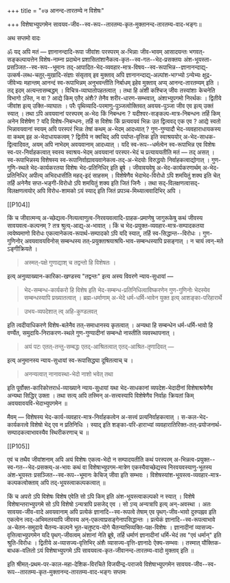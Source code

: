 +++
title = "०७ आनन्द-तारतम्ये न विशेषः"

+++
विशेषाभ्युपगमेन सावयव-जीव--स्व-रूप--तारतम्य-कृत-मुक्तानन्द-तारतम्य-वाद-भङ्गः॥

अथ सप्तमो वादः

ॐ यद् अपि मतं — ज्ञानानन्दादि-रूपा जीवांशः परस्परम् अ-भिन्नाः जीव-भावम् आसादयन्तः भगवत्-सङ्कल्पायत्तेन विशेष-नाम्ना प्रदाथेन प्रशासितांशानैकत्व-कृत--स्व-गत--भेद-प्रसक्तयः अंश-भूयस्ता-प्रसञ्जित--स्व-रूप--भूमानः तद्-आपादित-भेद-व्यवहार-मात्र-विषय--स्व-रूपाभिन्न--ज्ञानानन्दाद्य्-उत्कर्ष-लब्ध-चतुर्-मुखादि-संज्ञाः संसृताव् इव मुक्ताव् अपि ज्ञानानन्दाद्य्-अल्पांश-भाग्भ्यो ऽन्येभ्यः क्षुद्र-जीवेभ्यः महान्तम् आनन्दं स्व-रूपाभिन्नम् अनुभवन्तीति निर्बाधम् इहेव मुक्ताव् अप्य् आनन्द-तारतम्यम् इति । तद् इदम् अत्यन्तासम्बद्धम् । विचित्र-व्याघातोपहतत्वात् । तथा हि अंशी कश्चिज् जीवः तस्यांशाः केचनेति विभागो ऽस्ति, न वा ? आद्ये किम् एतैर् अंशैः? तेनैव शरीर-धारण-सम्भवात्, अंशाभ्युपगमो निरर्थकः । द्वितीये जीवांश इत्य् उक्ति-व्याघातः । परैः पृथिव्यादि-परमाणु-पुञ्जत्वोक्तिवत् अवयव-पुञ्जा जीव एव इत्य् उक्तं स्यात् । तथा ऽपि अवयवानां परस्परम् अ-भेदः किं निबन्धनः ? यदीश्वर-सङ्कल्प-मात्र-निबन्धनः तर्हि किम् अनेन विशेषेण ? यदि विशेष-निबन्धनः, तर्हि स विशेषः किं प्रत्यवयवं भिन्नः उत द्वित्ववद् एक एव ? आद्ये स्वतो भिन्नावयवानां स्वयम् अपि परस्परं भिन्नः तेषां कथम् अ-भेदम् आदध्यात् ? गुण-गुण्यादौ भेद-व्यवहाराधायकस्य वा कथम् इह अ-भेदाधायकत्वम् ? द्वितीये न क्वचिद् अपि पर्याप्त-वृत्तिक इति स्वाश्रययोर् अ-भेद-साधक-द्वित्वादिवत्, अयम् अपि नाभेदम् अवयवानाम् आदध्यात् । यदि स्व-रूप--धर्मत्वेन स्व-रूपाभिन्न एव विशेषः स्व-पर-निर्वाहकत्वात् स्वस्य स्वाश्रय-भेदम् अवयवानां परस्पर-भेदं च प्रत्याययतीति मतं — तद् असत् । स्व-रूपाभिन्नस्य विशेषस्य स्व-रूपानिर्वाह्यावयवानेकत्व-तद्-अ-भेदयोः विरुद्धयोः निर्वाहकत्वाद्योगात् । गुण-गुणि-स्थले भेद-कार्यकरतया विशेषः भेद-प्रतिनिधिर् इति ब्रूषे । जीवावयवेषु अ-भेद-कार्यकरणार्थम् अ-भेद-प्रतिनिधिर् अपीत्य् अभिदधासीति महद्-इदं साहसम् । विशेषेणैव भेदाभेद-विरोधो ऽपि शमयितुं शक्य इति चेत् तर्हि अनेनैव सप्त-भङ्गी-विरोधो ऽपि शमयितुं शक्य इति जितं जिनैः । तथा सद्-विलक्षणत्वासद्-विलक्षणत्वयोर् अपि विरोध-शामको ऽयं स्याद् इति जितं प्रपञ्च-मिथ्यात्ववादिभिर् अपि ।

[[P104]]

किं च जीवात्मन्य् अ-च्छेद्यत्व-नित्यत्वाणुत्व-निरवयवत्वादि-ग्राहक-प्रमाणेषु जागुरूकेषु कथं जीवस्य सावयवत्व-कल्पनम् ? तत्र श्रुत्य्-आद्य्-अ-भावात् । किं च भेद-प्रयुक्त-व्यवहार-मात्र-सम्पादकतया त्वयेष्यमाणो विरोधः एकत्वानेकत्व-रूपार्थ-सम्पादको ऽपि यदि स्यात्, तर्हि स्व-सिद्धान्त--विरोधः । गुण-गुणिनोर् अवयवावयविनोस् सम्बन्धस्य तत्-प्रयुक्ताश्रयाश्रयि-भाव-सम्बन्धस्यापि प्रसङ्गात् । न चायं त्वन्-मते ऽङ्गीक्रियते । 

> अस्मत्-पक्षे गुणाद्याश् च तद्वन्तो हि विशेषतः । 

इत्य् अनुव्याख्यान-कारिका-खण्डस्य "तद्वन्तः" इत्य अस्य विवरणे न्याय-सुधायां — 

> भेद-सम्बन्ध-कार्यकरो हि विशेष इति भेद-सम्बन्ध-प्रतिनिधित्वाविष्करणेन गुण-गुणिनोः भेदस्येव सम्बन्धस्यापि प्रख्यातत्वात् । ब्रह्म-धर्माणाम् अ-भेदे धर्म-धर्मि-भावेन युक्त इत्य् आशङ्का-परिहारार्थे 

> उभय-व्यपदेशात् त्व् अहि-कुण्डलवत् 

इति त्वदीयाधिकरणे विशेष-बलेनैव तत्-समाधानस्य कृतत्वात् । अन्यथा हि सम्बन्धेन धर्म-धर्मि-भावो हि वर्ण्येत, समुदायि-निराकरण-स्थले गुण-गुण्यादीनां सम्बन्धो नास्तीति व्यवस्थापनात् । 

> अयं पटः एतत्-तन्तु-सम्बद्धः एतद्-आश्रितत्वात् एतद्-आश्रित-तृणादिवत् — 

इत्य् अनुमानस्य न्याय-सुधायां स्व-रूपासिद्ध्या दूषितत्वाच् च । 

> अनन्यत्वात् नानावस्था-भेदो नाशो भवेत् तथा

इति पूर्वोक्त-कारिकोत्तरार्ध-व्याख्याने न्याय-सुधायां यथा भेद-साधकानां व्यपदेश-भेदादीनां विशेषाश्रयेणैव अन्यथा सिद्धिर् उक्ता । तथा सत्य् अपि तस्मिन् अ-सत्त्वस्यापि विशेषेणैव निर्वाहः क्रियतां किम् अवयवावयवि-भेदाभ्युपगमेन ॥

मैवम् — विशेषस्य भेद-कार्य-व्यवहार-मात्र-निर्वाहकत्वेन अ-सत्त्वं प्रत्यनिर्वाहकत्वात् । स-कल-भेद-कार्यकरत्वे विशेषो भेद् एव न प्रतिनिधिः । स्याद् इति शङ्का-परि-हाराभ्यां व्यवहारातिरिक्त-तत्-प्रयोजनार्थ-सम्पादकत्वाभावस्यैव स्थिरीकरणाच् च ॥

[[P105]]

एवं च तथैव जीवांशनाम् अपि अयं विशेषः एकत्व-भेदो न सम्पादयतीति कथं परस्परम् अ-भिन्नत्व-प्रयुक्त--स्व-गत--भेद-प्रसक्त्य्-अ-भावः कथं वा विशेषाभ्युपगम-मात्रेण एकस्यैवाच्छेद्यस्य निरवयवस्याणु-भूतस्य अंश-भूयस्तः प्रसञ्जित--स्व-रूप--भूमानः केचिज् जीवा इति सम्भवः । विशेषस्यांश-भूयस्त्व-व्यवहार-मात्र-कल्पकत्वोक्ताव् अपि तद्-भूयस्त्वाकल्पकत्वात् ॥

किं च अपरो ऽपि विशेषः विशेष एवेति सो ऽपि किम् इति अंश-भूयस्त्वाकल्पको न स्यात् । विशेषे विशेषान्तराभ्युपगमे सो ऽपि विशेषो ऽन्यत्रापि प्रसजेद् एव । सो ऽप्य् अन्यत्रापि इत्य् अन्-अवस्था । अतः सावयव-जीव-वादे अवयवानाम् अपि प्रत्येकं ज्ञानादि--स्व-रूपत्वे तेषाम् एव पृथग्-जीव-भावो दुरुपह्नव इति एकत्वेन त्वद्-अभिमतस्यापि जीवस्य अन्-एकत्वाप्रसङ्गेनापसिद्धान्तः । प्रत्येकं ज्ञानादि--स्व-रूपत्वाभावे अ-चेतन-समुदाये चैतन्य-कल्पने भूत-चतुष्टय-योगे चैतन्याभिव्यक्ति-पक्ष-विशेषः । ज्ञानादीनां व्यासज्य-वृत्तित्वाभ्युपगमेन यदि पृथग्-जीवत्वम् अंशानां नेति ब्रूषे, तर्हि धर्माणं ज्ञानादीनां धर्मि-भेदं तव "एवं धर्मान्" इति श्रुति-विरोधः । द्वितीये अ-व्यासज्य-वृत्तिभिर् अंशैः व्यासज्य-वृत्ति-ज्ञानादेः ऐक्य-सम्भवः । तस्मात् यौक्तिक-बाधक-वलितो ऽयं विशेषाभ्युपगमे ऽपि सावयवत्व-कृत-जीवानन्द-तारतम्य-वादो मुक्ताव् इति ॥

इति श्रीमत्-प्रथम-पर-काल-महा-देशिक-विरचिते विजयीन्द्र-पराजये विशेषाभ्युपगमेन सावयव-जीव--स्व-रूप--तारतम्य-कृत-मुक्तानन्द-तारतम्य-वाद-भङ्गः सप्तमः